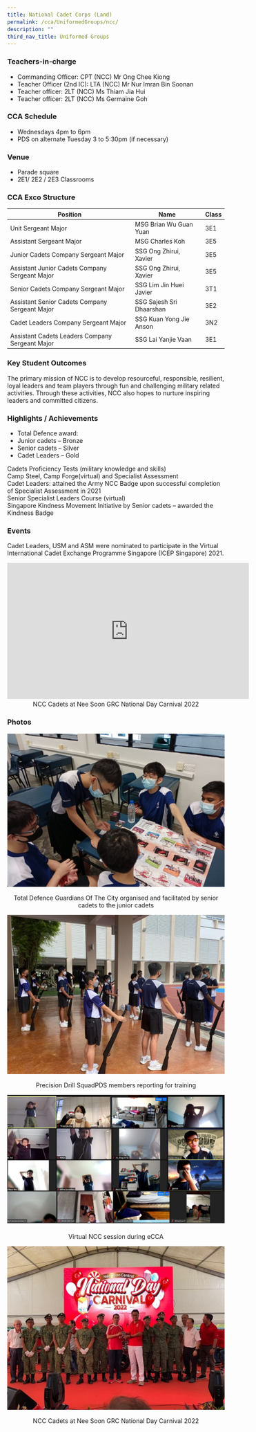 ```yaml
---
title: National Cadet Corps (Land)
permalink: /cca/UniformedGroups/ncc/
description: ""
third_nav_title: Uniformed Groups
---
```

### Teachers-in-charge
* Commanding Officer: CPT (NCC) Mr Ong Chee Kiong
* Teacher Officer (2nd IC): LTA (NCC) Mr Nur Imran Bin Soonan
* Teacher officer: 2LT (NCC) Ms Thiam Jia Hui
* Teacher officer: 2LT (NCC) Ms Germaine Goh

### CCA Schedule
* Wednesdays 4pm to 6pm
* PDS on alternate Tuesday 3 to 5:30pm (if necessary)

### Venue
* Parade square
* 2E1/ 2E2 / 2E3 Classrooms

### CCA Exco Structure



| Position | Name | Class |
| -------- | -------- | -------- |
| Unit Sergeant Major     | MSG Brian Wu Guan Yuan     | 	3E1     |
| Assistant Sergeant Major	     | MSG Charles Koh     | 3E5     |
| Junior Cadets Company Sergeant Major     | 	SSG Ong Zhirui, Xavier     | 3E5     |
| Assistant Junior Cadets Company Sergeant Major     | SSG Ong Zhirui, Xavier     | 	3E5     |
| Senior Cadets Company Sergeant Major     | SSG Lim Jin Huei Javier     | 3T1     |
| Assistant Senior Cadets Company Sergeant Major     | SSG Sajesh Sri Dhaarshan     | 	3E2     |
| Cadet Leaders Company Sergeant Major     | 	SSG Kuan Yong Jie Anson     | 	3N2     |
| Assistant Cadets Leaders Company Sergeant Major     | SSG Lai Yanjie Vaan     | 3E1     |

### Key Student Outcomes

The primary mission of NCC is to develop resourceful, responsible, resilient, loyal leaders and team players through fun and challenging military related activities. Through these activities, NCC also hopes to nurture inspiring leaders and committed citizens.

### Highlights / Achievements

* Total Defence award:
* Junior cadets – Bronze
* Senior cadets – Silver
* Cadet Leaders – Gold

Cadets Proficiency Tests (military knowledge and skills)<br>
Camp Steel, Camp Forge(virtual) and Specialist Assessment <br>
Cadet Leaders: attained the Army NCC Badge upon successful completion of Specialist Assessment in 2021<br>
Senior Specialist Leaders Course (virtual)<br>
Singapore Kindness Movement Initiative by Senior cadets – awarded the Kindness Badge

### Events

Cadet Leaders, USM and ASM were nominated to participate in the Virtual International Cadet Exchange Programme Singapore (ICEP Singapore) 2021.

<p align="center">
<iframe width="560" height="315" src="https://www.youtube.com/embed/VHw2sSXNePU" title="YouTube video player" frameborder="0" allow="accelerometer; autoplay; clipboard-write; encrypted-media; gyroscope; picture-in-picture; web-share" allowfullscreen></iframe>
NCC Cadets at Nee Soon GRC National Day Carnival 2022</p>

### Photos

![](/images/StudDevelopment/CCAs/UniformedGroups/NCC/NCC-1.jpg)
<div style="text-align:center;">Total Defence Guardians Of The City organised and facilitated by senior cadets to the junior cadets</div>

![](/images/StudDevelopment/CCAs/UniformedGroups/NCC/NCC-2.jpg)
<div style="text-align:center;">Precision Drill SquadPDS members reporting for training</div>

![](/images/StudDevelopment/CCAs/UniformedGroups/NCC/NCC-4.png)
<div style="text-align:center;">Virtual NCC session during eCCA</div>

![](/images/StudDevelopment/CCAs/UniformedGroups/NCC/NCC-5.jpg)
<div style="text-align:center;">NCC Cadets at Nee Soon GRC National Day Carnival 2022</div>